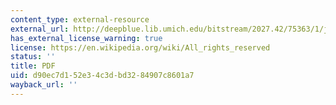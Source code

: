 ```yaml
---
content_type: external-resource
external_url: http://deepblue.lib.umich.edu/bitstream/2027.42/75363/1/j.1548-1425.2008.00095.x.pdf
has_external_license_warning: true
license: https://en.wikipedia.org/wiki/All_rights_reserved
status: ''
title: PDF
uid: d90ec7d1-52e3-4c3d-bd32-84907c8601a7
wayback_url: ''
---
```

